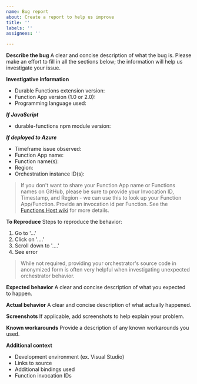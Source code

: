 ```yaml
---
name: Bug report
about: Create a report to help us improve
title: ''
labels: ''
assignees: ''

---
```


**Describe the bug**
A clear and concise description of what the bug is. Please make an effort to fill in all the sections below; the information will help us investigate your issue.

**Investigative information**

- Durable Functions extension version:
- Function App version (1.0 or 2.0):
- Programming language used:

***If JavaScript***

- durable-functions npm module version:

***If deployed to Azure***

- Timeframe issue observed:
- Function App name:
- Function name(s):
- Region:
- Orchestration instance ID(s):

> If you don't want to share your Function App name or Functions names on GitHub, please be sure to provide your Invocation ID, Timestamp, and Region - we can use this to look up your Function App/Function. Provide an invocation id per Function. See the [Functions Host wiki](https://github.com/Azure/azure-webjobs-sdk-script/wiki/Sharing-Your-Function-App-name-privately) for more details.

**To Reproduce**
Steps to reproduce the behavior:

1. Go to '...'
2. Click on '....'
3. Scroll down to '....'
4. See error

> While not required, providing your orchestrator's source code in anonymized form is often very helpful when investigating unexpected orchestrator behavior.

**Expected behavior**
A clear and concise description of what you expected to happen.

**Actual behavior**
A clear and concise description of what actually happened.

**Screenshots**
If applicable, add screenshots to help explain your problem.

**Known workarounds**
Provide a description of any known workarounds you used.

**Additional context**

- Development environment (ex. Visual Studio)
- Links to source
- Additional bindings used
- Function invocation IDs